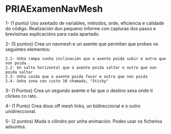 # PRIAExamenNavMesh

1- (1 punto) Uso axeitado de variables, métodos, orde, eficiencia e calidade do código. Realización dun pequeno informe con capturas dos pasos e brevísimas explicacións para cada apartado.

2- (5 puntos) Crea un navmesh e un axente que permitan que probes os seguintes elementos:

    2.1- Unha rampa cunha inclinación que o axente poida subir e outra que non poida.
    2.2- Un salto horizontal que o axente poida saltar e outro que non poida saltar
    2.3- Unha caída que o axente poida facer e outra que non poida
    2.4- Unha zona con custe 10 chamada, "Sticky"
    
3- (1 Puntos) Crea un segundo axente e fai que o destino sexa onde ti clickes co rato.

4- (1 Punto) Crea dous off mesh links, un bidireccional e o outro unidireccional.

5- (2 puntos) Muda o cilindro por unha animación. Podes usar os ficheiros adxuntos.

